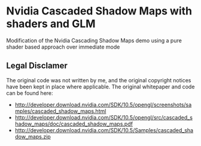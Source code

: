 # Nvidia Cascaded Shadow Maps with shaders and GLM
Modification of the Nvidia Cascading Shadow Maps demo using a pure shader based approach over immediate mode

## Legal Disclamer
The original code was not written by me, and the original copyright notices have been kept in place where applicable.
The original whitepaper and code can be found here:
* http://developer.download.nvidia.com/SDK/10.5/opengl/screenshots/samples/cascaded_shadow_maps.html
* http://developer.download.nvidia.com/SDK/10.5/opengl/src/cascaded_shadow_maps/doc/cascaded_shadow_maps.pdf
* http://developer.download.nvidia.com/SDK/10.5/Samples/cascaded_shadow_maps.zip
 
